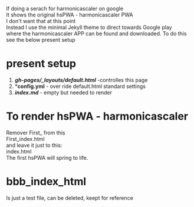 If doing a serach for harmonicascaler on google  
It shows the original hsPWA - harmonicascaler PWA  
I don't want that at this point  
Instead I use the minimal Jekyll theme to direct towards Google play  
where the harmonicascaler APP can be found and downloaded. 
To do this see the below present setup


# present setup  
1. ***gh-pages/_layouts/default.html*** -controlles this page  
2. ***config.yml** - over ride default.html standard settings  
3. ***index.md*** - empty but needed to render  

# To render hsPWA - harmonicascaler  
Remover First_ from this  
First_index.html  
and leave it just to this:  
index.html  
The first hsPWA will spring to life.  

# bbb_index_html  
Is just a test file, can be deleted, keept for reference  




